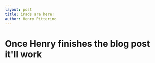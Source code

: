 ```yaml
---
layout: post
title: iPads are here!
author: Henry Pitterino
---
```

# Once Henry finishes the blog post it'll work

